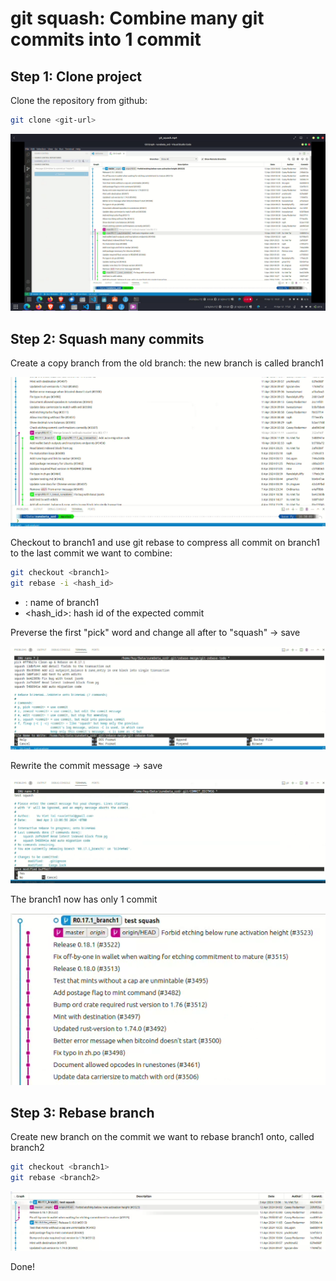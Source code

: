 # git squash: Combine many git commits into 1 commit

## Step 1: Clone project

Clone the repository from github:
```bash
git clone <git-url>
```

![The commit tree (using git graph extention)](image/image1.png "The commit tree (using git graph extention)")

## Step 2: Squash many commits 

Create a copy branch from the old branch: the new branch is called branch1

![](image/image2.png "")


Checkout to branch1 and use git rebase to compress all commit on branch1 to the last commit we want to combine:
```bash
git checkout <branch1>
git rebase -i <hash_id>
```
- <branch1>: name of branch1
- <hash_id>: hash id of the expected commit

Preverse the first "pick" word and change all after to "squash" -> save

![](image/image3.png "")

Rewrite the commit message -> save

![](image/image4.png "")

The branch1 now has only 1 commit

![](image/image5.png "")

## Step 3: Rebase branch

Create new branch on the commit we want to rebase branch1 onto, called branch2

```bash
git checkout <branch1>
git rebase <branch2>
```

![](image/image6.png "")

Done!

